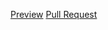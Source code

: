 [Preview](https://aionova.github.io/landingPage/)
[Pull Request](https://github.com/aionova/landingPage/pull/1/files)
